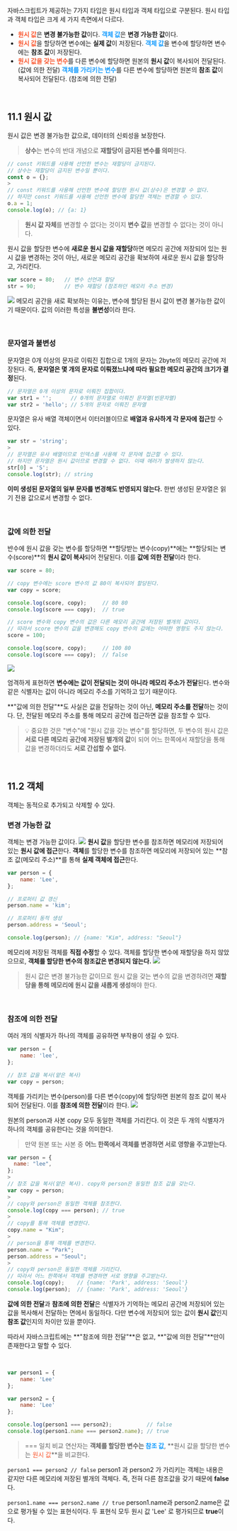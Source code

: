 자바스크립트가 제공하는 7가지 타입은 원시 타입과 객체 타입으로 구분된다.
원시 타입과 객체 타입은 크게 세 가지 측면에서 다르다.

- <span style='color:#fa562e'>**원시 값**</span>은 **변경 불가능한 값**이다. <span style='color:#149cff'>**객체 값**</span>은 **변경 가능한 값**이다.
- <span style='color:#fa562e'>**원시 값**</span>을 할당하면 변수에는 **실제 값**이 저장된다. <span style='color:#149cff'>**객체 값**</span>을 변수에 할당하면 변수에는 **참조 값**이 저장된다.
- <span style='color:#fa562e'>**원시 값을 갖는 변수**</span>를 다른 변수에 할당하면 원본의 **원시 값**이 복사되어 전달된다. (값에 의한 전달) <span style='color:#149cff'>**객체를 가리키는 변수**</span>를 다른 변수에 할당하면 원본의 **참조 값**이 복사되어 전달된다. (참조에 의한 전달)

<br />

## 11.1 원시 값
원시 값은 변경 불가능한 값으로, 데이터의 신뢰성을 보장한다.

>**상수**는 변수의 반대 개념으로 **재할당이 금지된 변수를 의미**한다.
```javascript
// const 키워드를 사용해 선언한 변수는 재할당이 금지된다.
// 상수는 재할당이 금지된 변수일 뿐이다.
const o = {};
>
// const 키워드를 사용해 선언한 변수에 할당한 원시 값(상수)은 변경할 수 없다.
// 하지만 const 키워드를 사용해 선언한 변수에 할당한 객체는 변경할 수 있다.
o.a = 1;
console.log(o); // {a: 1}
```

>**원시 값 자체**를 변경할 수 없다는 것이지 **변수 값**을 변경할 수 없다는 것이 아니다.
>
원시 값을 할당한 변수에 **새로운 원시 값을 재할당**하면 메모리 공간에 저장되어 있는 원시 값을 변경하는 것이 아닌, 새로운 메모리 공간을 확보하여 새로운 원시 값을 할당하고, 가리킨다.
```javascript
var score = 80;   // 변수 선언과 할당
str = 90;         // 변수 재할당 (참조하던 메모리 주소 변경)
```
![](https://velog.velcdn.com/images/hyean03/post/24ad9dcb-7853-4bf5-ab89-47c510031a95/image.png)
메모리 공간을 새로 확보하는 이유는, 변수에 할당된 원시 값이 변경 불가능한 값이기 때문이다.
값의 이러한 특성을 **불변성**이라 한다.

<br />

### 문자열과 불변성
문자열은 0개 이상의 문자로 이뤄진 집합으로 1개의 문자는 2byte의 메모리 공간에 저장된다.
즉, **문자열은 몇 개의 문자로 이뤄졌느냐에 따라 필요한 메모리 공간의 크기가 결정**된다.

```javascript
// 문자열은 0개 이상의 문자로 이뤄진 집합이다.
var str1 = '';      // 0개의 문자열로 이뤄진 문자열(빈문자열)
var str2 = 'hello'; // 5개의 문자로 이뤄진 문자열
```
>
문자열은 유사 배열 객체이면서 이터러블이므로 **배열과 유사하게 각 문자에 접근**할 수 있다.
```javascript
var str = 'string';
>
// 문자열은 유사 배열이므로 인덱스를 사용해 각 문자에 접근할 수 있다.
// 하지만 문자열은 원시 값이므로 변경할 수 없다. 이때 에러가 발생하지 않는다.
str[0] = 'S';
console.log(str); // string
```
**이미 생성된 문자열의 일부 문자를 변경해도 반영되지 않는다.**
한번 생성된 문자열은 읽기 전용 값으로서 변경할 수 없다.

<br />

### 값에 의한 전달
뱐수에 원시 값을 갖는 변수를 할당하면 **할당받는 변수(copy)**에는 **할당되는 변수(score)**의 **원시 값이 복사**되어 전달된다. 이를 **값에 의한 전달**이라 한다.
```javascript
var score = 80;

// copy 변수에는 score 변수의 값 80이 복사되어 할당된다.
var copy = score;

console.log(score, copy);     // 80 80
console.log(score === copy);  // true

// score 변수와 copy 변수의 값은 다른 메모리 공간에 저장된 별개의 값이다.
// 따라서 score 변수의 값을 변경해도 copy 변수의 값에는 어떠한 영향도 주지 않는다.
score = 100;

console.log(score, copy);     // 100 80
console.log(score === copy);  // false
```
![](https://velog.velcdn.com/images/hyean03/post/928dbcad-d3ff-42e3-b231-851beaf11855/image.png)

엄격하게 표현하면 **변수에는 값이 전달되는 것이 아니라 메모리 주소가 전달**된다.
변수와 같은 식별자는 값이 아니라 메모리 주소를 기억하고 있기 때문이다.

**"값에 의한 전달"**도 사실은 값을 전달하는 것이 아닌, **메모리 주소를 전달**하는 것이다.
단, 전달된 메모리 주소를 통해 메모리 공간에 접근하면 값을 참조할 수 있다.

> 💡 중요한 것은 "변수"에 "원시 값을 갖는 변수"를 할당하면, 두 변수의 원시 값은 **서로 다른 메모리 공간에 저장된 별개의 값**이 되어 어느 한쪽에서 재할당을 통해 값을 변경하더라도 **서로 간섭할 수 없다.**

<br />

## 11.2 객체
객체는 동적으로 추가되고 삭제할 수 있다.

### 변경 가능한 값
객체는 변경 가능한 값이다.
![](https://velog.velcdn.com/images/hyean03/post/52324df0-7a83-4a2d-9e47-a20088e6ba2c/image.png)
**원시 값**을 할당한 변수를 참조하면 메모리에 저장되어 있는 **원시 값에 접근**한다.
**객체**를 할당한 변수를 참조하면 메모리에 저장되어 있는 **참조 값(메모리 주소)**를 통해 **실제 객체에 접근**한다.

```javascript
var person = {
	name: 'Lee',
};

// 프로퍼티 값 갱신
person.name = 'kim';

// 프로퍼티 동적 생성
person.address = 'Seoul';

console.log(person); // {name: "Kim", address: "Seoul"}
```
메모리에 저장된 객체를 **직접 수정**할 수 있다.
객체를 할당한 변수에 재할당을 하지 않았으므로, **객체를 할당한 변수의 참조값은 변경되지 않는다.**
![](https://velog.velcdn.com/images/hyean03/post/02bf8bc2-b06b-416a-aace-45526d57fbaa/image.png)

> 원시 값은 변경 불가능한 값이므로 원시 값을 갖는 변수의 값을 변경하려면 **재할당을 통해 메모리에 원시 값을 새롭게 생성**해야 한다.

<br />

### 참조에 의한 전달
여러 개의 식별자가 하나의 객체를 공유하면 부작용이 생길 수 있다.

```javascript
var person = {
	name: 'lee',
};

// 참조 값을 복사(얕은 복사)
var copy = person;
```
객체를 가리키는 변수(person)를 다른 변수(copy)에 할당하면 원본의 참조 값이 복사되어 전달된다. 이를 **참조에 의한 전달**이라 한다.
![](https://velog.velcdn.com/images/hyean03/post/2e349a0c-b6ae-49dc-bb55-14f2e49f13be/image.png)

원본의 person과 사본 copy 모두 동일한 객체를 가리킨다.
이 것은 두 개의 식별자가 하나의 객체를 공유한다는 것을 의미한다.

>만약 원본 또는 사본 중 **어느 한쪽에서 객체를 변경하면 서로 영향을 주고받는다.**
```javascript
var person = {
  name: "lee",
};
>
// 참조 값을 복사(얕은 복사). copy와 person은 동일한 참조 값을 갖는다.
var copy = person;
>
// copy와 person은 동일한 객체를 참조한다.
console.log(copy === person); // true
>
// copy를 통해 객체를 변경한다.
copy.name = "Kim";
>
// person을 통해 객체를 변경한다.
person.name = "Park";
person.address = "Seoul";
>
// copy와 person은 동일한 객체를 기리킨다.
// 따라서 어느 한쪽에서 객체를 변경하면 서로 영향을 주고받는다.
console.log(copy);    // {name: 'Park', address: 'Seoul'}
console.log(person);  // {name: 'Park', address: 'Seoul'}
```

**값에 의한 전달**과 **참조에 의한 전달**은 식별자가 기억하는 메모리 공간에 저장되어 있는 값을 복사해서 전달하는 면에서 동일하다.
다만 변수에 저장되어 있는 값이 **원시 값**인지 **참조 값**인지의 차이만 있을 뿐이다.

따라서 자바스크립트에는 **"참조에 의한 전달"**은 없고, **"값에 의한 전달"**만이 존재한다고 말할 수 있다.

<br />

```javascript
var person1 = {
	name: 'Lee'
};

var person2 = {
	name: 'Lee'
};

console.log(person1 === person2);           // false
console.log(person1.name === person2.name); // true
```
>=== 일치 비교 연산자는 **객체를 할당한 변수는 <span style='color:#149cff'>참조 값**</span>, **원시 값을 할당한 변수는 <span style='color:#fa562e'>원시 값</span>**을 비교한다.

`person1 === person2 // false`
person1 과 person2 가 가리키는 객체는 내용은 같지만 다른 메모리에 저장된 별개의 객체다.
즉, 전혀 다른 참조값을 갖기 때문에 **false**다.

`person1.name === person2.name // true`
person1.name과 person2.name은 값으로 평가될 수 있는 표현식이다.
두 표현식 모두 원시 값 'Lee' 로 평가되므로 **true**이다.
